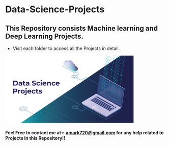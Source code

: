 # Data-Science-Projects

## This Repository consists Machine learning and Deep Learning Projects.

* Visit each folder to access all the Projects in detail.

<img src="https://github.com/amark720/Amar-kumar/blob/master/ScreenShots/DatascienceMainRepoSS.png" alt="Landing Page" height="60%" width="80%">

#### Feel Free to contact me at➛ amark720@gmail.com for any help related to Projects in this Repository!!
